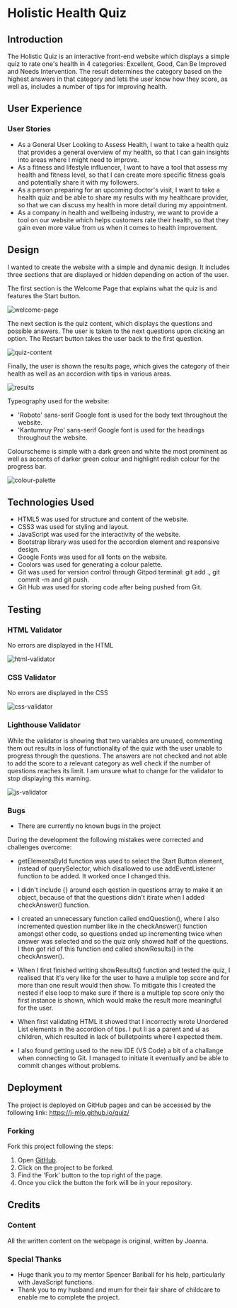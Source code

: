 # Holistic Health Quiz

## Introduction

The Holistic Quiz is an interactive front-end website which displays a simple quiz to rate one's health in 4 categories: Excellent, Good, Can Be Improved and Needs Intervention. The result determines the category based on the highest answers in that category and lets the user know how they score, as well as, includes a number of tips for improving health. 

## User Experience

### User Stories 

- As a General User Looking to Assess Health, I want to take a health quiz that provides a general overview of my health, so that I can gain insights into areas where I might need to improve.
- As a fitness and lifestyle influencer, I want to have a tool that assess my health and fitness level, so that I can create more specific fitness goals and potentially share it with my followers.
- As a person preparing for an upcoming doctor's visit, I want to take a health quiz and be able to share my results with my healthcare provider, so that we can discuss my health in more detail during my appointment.
- As a company in health and wellbeing industry, we want to provide a tool on our website which helps customers rate their health, so that they gain even more value from us when it comes to health improvement.

## Design 

I wanted to create the website with a simple and dynamic design. It includes three sections that are displayed or hidden depending on action of the user. 

The first section is the Welcome Page that explains what the quiz is and features the Start button.

![welcome-page](assets/images/welcome-page.jpg)

The next section is the quiz content, which displays the questions and possible answers. The user is taken to the next questions upon clicking an option. The Restart button takes the user back to the first question.

![quiz-content](assets/images/quiz-content.jpg)

Finally, the user is shown the results page, which gives the category of their health as well as an accordion with tips in various areas. 

![results](assets/images/results.jpg)

Typeography used for the website:

- 'Roboto' sans-serif Google font is used for the body text throughout the website.
- 'Kantumruy Pro' sans-serif Google font is used for the headings throughout the website.

Colourscheme is simple with a dark green and white the most prominent as well as accents of darker green colour and highlight redish colour for the progress bar.

![colour-palette](assets/images/colour-palette.png)


## Technologies Used

- HTML5 was used for structure and content of the website.
- CSS3 was used for styling and layout.
- JavaScript was used for the interactivity of the website.
- Bootstrap library was used for the accordion element and responsive design.
- Google Fonts was used for all fonts on the website.
- Coolors was used for generating a colour palette.
- Git was used for version control through Gitpod terminal: git add ., git commit -m and git push.  
- Git Hub was used for storing code after being pushed from Git.

## Testing

### HTML Validator

No errors are displayed in the HTML 

![html-validator](assets/images/html-validator.jpg)

### CSS Validator

No errors are displayed in the CSS 

![css-validator](assets/images/css-validator.jpg)

### Lighthouse Validator

While the validator is showing that two variables are unused, commenting them out results in loss of functionality of the quiz with the user unable to progress through the questions. The answers are not checked and not able to add the score to a relevant category as well check if the number of questions reaches its limit. I am unsure what to change for the validator to stop displaying this warning. 

![js-validator](assets/images/js-validator.jpg)

### Bugs

- There are currently no known bugs in the project

During the development the following mistakes were corrected and challenges overcome:

- getElementsById function was used to select the Start Button element, instead of querySelector, which disallowed to use addEventListener function to be added. It worked once I changed this.

- I didn't include {} around each qestion in questions array to make it an object, because of that the questions didn't itirate when I added checkAnswer() function. 

- I created an unnecessary function called endQuestion(), where I also incremented question number like in the checkAnswer() function amongst other code, so questions ended up incrementing twice when answer was selected and so the quiz only showed half of the questions. I then got rid of this function and called showResults() in the checkAnswer().

- When I first finished writing showResults() function and tested the quiz, I realised that it's very like for the user to have a muliple top score and for more than one result would then show. To mitigate this I created the nested if else loop to make sure if there is a multiple top score only the first instance is shown, which would make the result more meaningful for the user.

- When first validating HTML it showed that I incorrectly wrote Unordered List elements in the accordion of tips. I put li as a parent and ul as children, which resulted in lack of bulletpoints where I expected them. 

- I also found getting used to the new IDE (VS Code) a bit of a challange when connecting to Git. I managed to initiate it eventually and be able to commit changes without problems.

## Deployment

The project is deployed on GitHub pages and can be accessed by the following link:
https://j-mlo.github.io/quiz/ 

### Forking 

Fork this project following the steps:

1. Open [GitHub](https://github.com/).
2. Click on the project to be forked.
3. Find the 'Fork' button to the top right of the page.
4. Once you click the button the fork will be in your repository.

## Credits

### Content 

All the written content on the webpage is original, written by Joanna.

### Special Thanks 

 - Huge thank you to my mentor Spencer Bariball for his help, particularly with JavaScript functions.
 - Thank you to my husband and mum for their fair share of childcare to enable me to complete the project.
